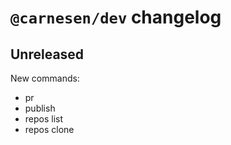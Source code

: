 # `@carnesen/dev` changelog

## Unreleased

New commands:
- pr
- publish
- repos list
- repos clone
